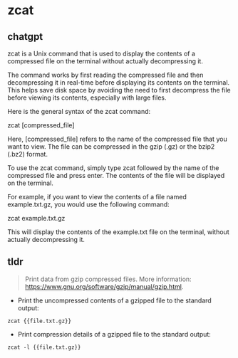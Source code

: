# zcat 
## chatgpt 
zcat is a Unix command that is used to display the contents of a compressed file on the terminal without actually decompressing it.

The command works by first reading the compressed file and then decompressing it in real-time before displaying its contents on the terminal. This helps save disk space by avoiding the need to first decompress the file before viewing its contents, especially with large files.

Here is the general syntax of the zcat command:

zcat [compressed_file]

Here, [compressed_file] refers to the name of the compressed file that you want to view. The file can be compressed in the gzip (.gz) or the bzip2 (.bz2) format.

To use the zcat command, simply type zcat followed by the name of the compressed file and press enter. The contents of the file will be displayed on the terminal.

For example, if you want to view the contents of a file named example.txt.gz, you would use the following command:

zcat example.txt.gz

This will display the contents of the example.txt file on the terminal, without actually decompressing it. 

## tldr 
 
> Print data from gzip compressed files.
> More information: <https://www.gnu.org/software/gzip/manual/gzip.html>.

- Print the uncompressed contents of a gzipped file to the standard output:

`zcat {{file.txt.gz}}`

- Print compression details of a gzipped file to the standard output:

`zcat -l {{file.txt.gz}}`
